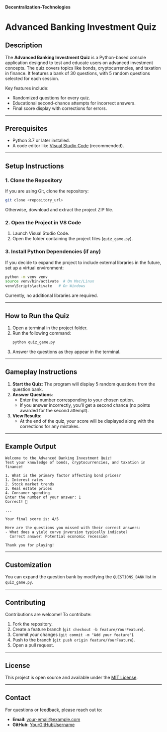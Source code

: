 #### Decentralization-Technologies  

# Advanced Banking Investment Quiz

## Description
The **Advanced Banking Investment Quiz** is a Python-based console application designed to test and educate users on advanced investment concepts. The quiz covers topics like bonds, cryptocurrencies, and taxation in finance. It features a bank of 30 questions, with 5 random questions selected for each session.

Key features include:
- Randomized questions for every quiz.
- Educational second-chance attempts for incorrect answers.
- Final score display with corrections for errors.

---

## Prerequisites
- Python 3.7 or later installed.
- A code editor like [Visual Studio Code](https://code.visualstudio.com/) (recommended).

---

## Setup Instructions

### 1. Clone the Repository
If you are using Git, clone the repository:
```bash
git clone <repository_url>
```
Otherwise, download and extract the project ZIP file.

### 2. Open the Project in VS Code
1. Launch Visual Studio Code.
2. Open the folder containing the project files (`quiz_game.py`).

### 3. Install Python Dependencies (if any)
If you decide to expand the project to include external libraries in the future, set up a virtual environment:
```bash
python -m venv venv
source venv/bin/activate  # On Mac/Linux
venv\Scripts\activate   # On Windows
```
Currently, no additional libraries are required.

---

## How to Run the Quiz

1. Open a terminal in the project folder.
2. Run the following command:
   ```bash
   python quiz_game.py
   ```
3. Answer the questions as they appear in the terminal.

---

## Gameplay Instructions

1. **Start the Quiz**: The program will display 5 random questions from the question bank.
2. **Answer Questions**: 
   - Enter the number corresponding to your chosen option.
   - If you answer incorrectly, you’ll get a second chance (no points awarded for the second attempt).
3. **View Results**:
   - At the end of the quiz, your score will be displayed along with the corrections for any mistakes.

---

## Example Output

```
Welcome to the Advanced Banking Investment Quiz!
Test your knowledge of bonds, cryptocurrencies, and taxation in finance!

1. What is the primary factor affecting bond prices?
1. Interest rates
2. Stock market trends
3. Real estate prices
4. Consumer spending
Enter the number of your answer: 1
Correct! 🎉

...

Your final score is: 4/5

Here are the questions you missed with their correct answers:
- What does a yield curve inversion typically indicate?
  Correct answer: Potential economic recession

Thank you for playing!
```

---

## Customization
You can expand the question bank by modifying the `QUESTIONS_BANK` list in `quiz_game.py`.

---

## Contributing
Contributions are welcome! To contribute:
1. Fork the repository.
2. Create a feature branch (`git checkout -b feature/YourFeature`).
3. Commit your changes (`git commit -m "Add your feature"`).
4. Push to the branch (`git push origin feature/YourFeature`).
5. Open a pull request.

---

## License
This project is open source and available under the [MIT License](LICENSE).

---

## Contact
For questions or feedback, please reach out to:
- **Email**: your-email@example.com
- **GitHub**: [YourGitHubUsername](https://github.com/YourGitHubUsername)

